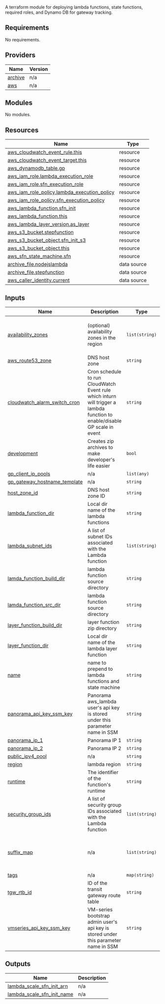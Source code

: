A terraform module for deploying lambda functions, state functions, required roles, and Dynamo DB for gateway tracking.

<!-- BEGINNING OF PRE-COMMIT-TERRAFORM DOCS HOOK -->
## Requirements

No requirements.

## Providers

| Name | Version |
|------|---------|
| <a name="provider_archive"></a> [archive](#provider\_archive) | n/a |
| <a name="provider_aws"></a> [aws](#provider\_aws) | n/a |

## Modules

No modules.

## Resources

| Name | Type |
|------|------|
| [aws_cloudwatch_event_rule.this](https://registry.terraform.io/providers/hashicorp/aws/latest/docs/resources/cloudwatch_event_rule) | resource |
| [aws_cloudwatch_event_target.this](https://registry.terraform.io/providers/hashicorp/aws/latest/docs/resources/cloudwatch_event_target) | resource |
| [aws_dynamodb_table.gp](https://registry.terraform.io/providers/hashicorp/aws/latest/docs/resources/dynamodb_table) | resource |
| [aws_iam_role.lambda_execution_role](https://registry.terraform.io/providers/hashicorp/aws/latest/docs/resources/iam_role) | resource |
| [aws_iam_role.sfn_execution_role](https://registry.terraform.io/providers/hashicorp/aws/latest/docs/resources/iam_role) | resource |
| [aws_iam_role_policy.lambda_execution_policy](https://registry.terraform.io/providers/hashicorp/aws/latest/docs/resources/iam_role_policy) | resource |
| [aws_iam_role_policy.sfn_execution_policy](https://registry.terraform.io/providers/hashicorp/aws/latest/docs/resources/iam_role_policy) | resource |
| [aws_lambda_function.sfn_init](https://registry.terraform.io/providers/hashicorp/aws/latest/docs/resources/lambda_function) | resource |
| [aws_lambda_function.this](https://registry.terraform.io/providers/hashicorp/aws/latest/docs/resources/lambda_function) | resource |
| [aws_lambda_layer_version.as_layer](https://registry.terraform.io/providers/hashicorp/aws/latest/docs/resources/lambda_layer_version) | resource |
| [aws_s3_bucket.stepfunction](https://registry.terraform.io/providers/hashicorp/aws/latest/docs/resources/s3_bucket) | resource |
| [aws_s3_bucket_object.sfn_init_s3](https://registry.terraform.io/providers/hashicorp/aws/latest/docs/resources/s3_bucket_object) | resource |
| [aws_s3_bucket_object.this](https://registry.terraform.io/providers/hashicorp/aws/latest/docs/resources/s3_bucket_object) | resource |
| [aws_sfn_state_machine.sfn](https://registry.terraform.io/providers/hashicorp/aws/latest/docs/resources/sfn_state_machine) | resource |
| [archive_file.nodejslambda](https://registry.terraform.io/providers/hashicorp/archive/latest/docs/data-sources/file) | data source |
| [archive_file.stepfunction](https://registry.terraform.io/providers/hashicorp/archive/latest/docs/data-sources/file) | data source |
| [aws_caller_identity.current](https://registry.terraform.io/providers/hashicorp/aws/latest/docs/data-sources/caller_identity) | data source |

## Inputs

| Name | Description | Type | Default | Required |
|------|-------------|------|---------|:--------:|
| <a name="input_availability_zones"></a> [availability\_zones](#input\_availability\_zones) | (optional) availability zones in the region | `list(string)` | <pre>[<br>  "eu-west-2a",<br>  "eu-west-2b",<br>  "eu-west-2c"<br>]</pre> | no |
| <a name="input_aws_route53_zone"></a> [aws\_route53\_zone](#input\_aws\_route53\_zone) | DNS host zone | `string` | n/a | yes |
| <a name="input_cloudwatch_alarm_switch_cron"></a> [cloudwatch\_alarm\_switch\_cron](#input\_cloudwatch\_alarm\_switch\_cron) | Cron schedule to run CloudWatch Event rule which inturn will trigger a lambda function to enable/disable GP scale in event | `string` | `"0 2,58 7,20 ? * MON,TUE,WED,THU,FRI *"` | no |
| <a name="input_development"></a> [development](#input\_development) | Creates zip archives to make developer's life easier | `bool` | `false` | no |
| <a name="input_gp_client_ip_pools"></a> [gp\_client\_ip\_pools](#input\_gp\_client\_ip\_pools) | n/a | `list(any)` | `[]` | no |
| <a name="input_gp_gateway_hostname_template"></a> [gp\_gateway\_hostname\_template](#input\_gp\_gateway\_hostname\_template) | n/a | `string` | `"MOJ-AW2-FW%02d%s"` | no |
| <a name="input_host_zone_id"></a> [host\_zone\_id](#input\_host\_zone\_id) | DNS host zone ID | `string` | n/a | yes |
| <a name="input_lambda_function_dir"></a> [lambda\_function\_dir](#input\_lambda\_function\_dir) | Local dir name of the lambda functions | `string` | n/a | yes |
| <a name="input_lambda_subnet_ids"></a> [lambda\_subnet\_ids](#input\_lambda\_subnet\_ids) | A list of subnet IDs associated with the Lambda function | `list(string)` | n/a | yes |
| <a name="input_lamda_function_build_dir"></a> [lamda\_function\_build\_dir](#input\_lamda\_function\_build\_dir) | lambda function source directory | `string` | `"package"` | no |
| <a name="input_lamda_function_src_dir"></a> [lamda\_function\_src\_dir](#input\_lamda\_function\_src\_dir) | lambda function source directory | `string` | `"src"` | no |
| <a name="input_layer_function_build_dir"></a> [layer\_function\_build\_dir](#input\_layer\_function\_build\_dir) | layer function zip directory | `string` | `"package"` | no |
| <a name="input_layer_function_dir"></a> [layer\_function\_dir](#input\_layer\_function\_dir) | Local dir name of the lambda layer function | `string` | `"lambda_layer_function"` | no |
| <a name="input_name"></a> [name](#input\_name) | name to prepend to lambda functions and state machine | `string` | n/a | yes |
| <a name="input_panorama_api_key_ssm_key"></a> [panorama\_api\_key\_ssm\_key](#input\_panorama\_api\_key\_ssm\_key) | Panorama aws\_lambda user's api key is stored under this parameter name in SSM | `string` | n/a | yes |
| <a name="input_panorama_ip_1"></a> [panorama\_ip\_1](#input\_panorama\_ip\_1) | Panorama IP 1 | `string` | n/a | yes |
| <a name="input_panorama_ip_2"></a> [panorama\_ip\_2](#input\_panorama\_ip\_2) | Panorama IP 2 | `string` | n/a | yes |
| <a name="input_public_ipv4_pool"></a> [public\_ipv4\_pool](#input\_public\_ipv4\_pool) | n/a | `string` | `"amazon"` | no |
| <a name="input_region"></a> [region](#input\_region) | lambda region | `string` | `"eu-west-2"` | no |
| <a name="input_runtime"></a> [runtime](#input\_runtime) | The identifier of the function's runtime | `string` | `"python3.6"` | no |
| <a name="input_security_group_ids"></a> [security\_group\_ids](#input\_security\_group\_ids) | A list of security group IDs associated with the Lambda function | `list(string)` | n/a | yes |
| <a name="input_suffix_map"></a> [suffix\_map](#input\_suffix\_map) | n/a | `list(string)` | <pre>[<br>  "A",<br>  "B",<br>  "C",<br>  "D"<br>]</pre> | no |
| <a name="input_tags"></a> [tags](#input\_tags) | n/a | `map(string)` | `{}` | no |
| <a name="input_tgw_rtb_id"></a> [tgw\_rtb\_id](#input\_tgw\_rtb\_id) | ID of the transit gateway route table | `string` | n/a | yes |
| <a name="input_vmseries_api_key_ssm_key"></a> [vmseries\_api\_key\_ssm\_key](#input\_vmseries\_api\_key\_ssm\_key) | VM-series bootstrap admin user's api key is stored under this parameter name in SSM | `string` | n/a | yes |

## Outputs

| Name | Description |
|------|-------------|
| <a name="output_lambda_scale_sfn_init_arn"></a> [lambda\_scale\_sfn\_init\_arn](#output\_lambda\_scale\_sfn\_init\_arn) | n/a |
| <a name="output_lambda_scale_sfn_init_name"></a> [lambda\_scale\_sfn\_init\_name](#output\_lambda\_scale\_sfn\_init\_name) | n/a |
<!-- END OF PRE-COMMIT-TERRAFORM DOCS HOOK -->
